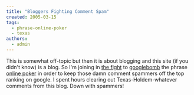 ```yaml
---
title: "Bloggers Fighting Comment Spam"
created: 2005-03-15
tags: 
  - phrase-online-poker
  - texas
authors: 
  - admin
---
```


This is somewhat off-topic but then it is about blogging and this site (if you didn't know) is a blog. So I'm joining in [the fight](http://www.threadwatch.org/node/1882) to [googlebomb](http://en.wikipedia.org/wiki/Googlebomb) the phrase [online poker](http://en.wikipedia.org/wiki/Online_poker) in order to keep those damn comment spammers off the top ranking on google. I spent hours clearing out Texas-Holdem-whatever comments from this blog. Down with spammers!
